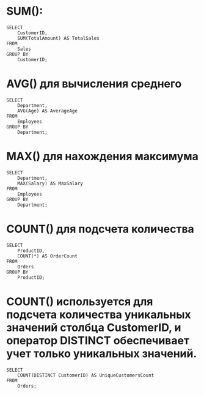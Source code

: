 SUM():
===========================
    SELECT 
        CustomerID,
        SUM(TotalAmount) AS TotalSales
    FROM
        Sales
    GROUP BY
        CustomerID;

AVG() для вычисления среднего 
================================
    SELECT 
        Department,
        AVG(Age) AS AverageAge
    FROM
        Employees
    GROUP BY
        Department;

MAX() для нахождения максимума
==============================

    SELECT 
        Department,
        MAX(Salary) AS MaxSalary
    FROM
        Employees
    GROUP BY
        Department;

COUNT() для подсчета количества 
====================================
    SELECT 
        ProductID,
        COUNT(*) AS OrderCount
    FROM
        Orders
    GROUP BY
        ProductID;

COUNT() используется для подсчета количества уникальных значений столбца CustomerID, и оператор DISTINCT обеспечивает учет только уникальных значений.
=======================================

    SELECT 
        COUNT(DISTINCT CustomerID) AS UniqueCustomersCount
    FROM
        Orders;